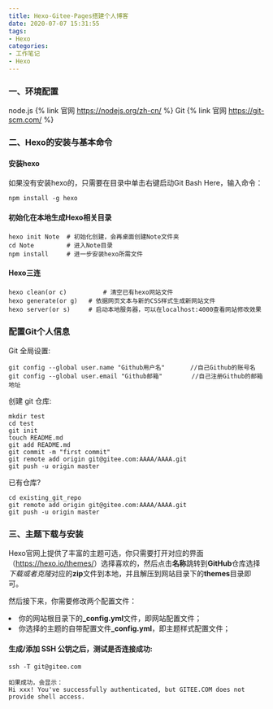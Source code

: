 ```yaml
---
title: Hexo-Gitee-Pages搭建个人博客
date: 2020-07-07 15:31:55
tags:
- Hexo
categories: 
- 工作笔记
- Hexo
---
```

### 一、环境配置
node.js  {% link 官网 https://nodejs.org/zh-cn/ %}
Git   {% link 官网 https://git-scm.com/ %}

### 二、Hexo的安装与基本命令
#### 安装hexo
如果没有安装hexo的，只需要在目录中单击右键启动Git Bash Here，输入命令：
```
npm install -g hexo 
```
#### 初始化在本地生成Hexo相关目录
```
hexo init Note  # 初始化创建，会再桌面创建Note文件夹
cd Note         # 进入Note目录
npm install     # 进一步安装hexo所需文件
```
#### Hexo三连
```
hexo clean(or c)          # 清空已有hexo网站文件
hexo generate(or g)   # 依据网页文本与新的CSS样式生成新网站文件
hexo server(or s)     # 启动本地服务器，可以在localhost:4000查看网站修改效果
```
### 配置Git个人信息
Git 全局设置:
```
git config --global user.name "Github用户名"       //自己Github的账号名
git config --global user.email "Github邮箱"        //自己注册Github的邮箱地址
```
创建 git 仓库:
```
mkdir test
cd test
git init
touch README.md
git add README.md
git commit -m "first commit"
git remote add origin git@gitee.com:AAAA/AAAA.git
git push -u origin master
```
已有仓库?
```
cd existing_git_repo
git remote add origin git@gitee.com:AAAA/AAAA.git
git push -u origin master
```
### 三、主题下载与安装

Hexo官网上提供了丰富的主题可选，你只需要打开对应的界面（<a href="https://hexo.io/themes/" rel="nofollow noreferrer" target="_blank">https://hexo.io/themes/</a>）选择喜欢的，然后点击<strong>名称</strong>跳转到<strong>GitHub</strong>仓库选择<em>下载或者克隆</em>对应的<strong>zip</strong>文件到本地，并且解压到网站目录下的<strong>themes</strong>目录即可。

然后接下来，你需要修改两个配置文件：
<li>你的网站根目录下的<strong>_config.yml</strong>文件，即网站配置文件；</li>
<li>你选择的主题的自带配置文件<strong>_config.yml</strong>，即主题样式配置文件；</li>

#### 生成/添加 SSH 公钥之后，测试是否连接成功:
```
ssh -T git@gitee.com

如果成功，会显示：
Hi xxx! You've successfully authenticated, but GITEE.COM does not provide shell access.

```